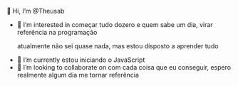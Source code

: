<blockquote class="imgur-embed-pub" lang="en" data-id="a/hjaFleA" data-context="false" ><a href="//imgur.com/a/hjaFleA"></a></blockquote><script async src="//s.imgur.com/min/embed.js" charset="utf-8"></script>

👋 Hi, I’m @Theusab 
- 👀 I’m interested in  começar tudo dozero e quem sabe um dia, virar referência na programação<p>atualmente não sei quase nada, mas estou disposto a aprender tudo
- 🌱 I’m currently  estou iniciando o  JavaScript
- 💞️ I’m looking to collaborate on  com cada coisa que eu conseguir, espero realmente algum dia me tornar referência
